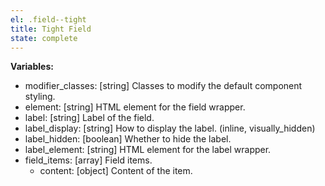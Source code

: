 ```yaml
---
el: .field--tight
title: Tight Field
state: complete
---
```


__Variables:__
* modifier_classes: [string] Classes to modify the default component styling.
* element: [string] HTML element for the field wrapper.
* label: [string] Label of the field.
* label_display: [string] How to display the label. (inline, visually_hidden)
* label_hidden: [boolean] Whether to hide the label.
* label_element: [string] HTML element for the label wrapper.
* field_items: [array] Field items.
  * content: [object] Content of the item.
